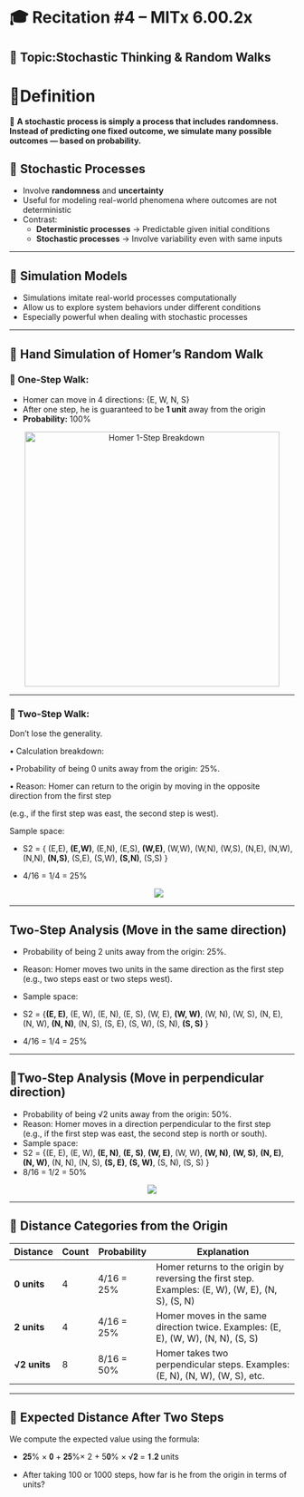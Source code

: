 # 🎓 Recitation #4 – MITx 6.00.2x

## 🧭 Topic:Stochastic Thinking & Random Walks

# 🎯Definition
 🧠 **A stochastic process is simply a process that includes randomness. Instead of predicting one fixed outcome, we simulate many possible outcomes —
based on probability.**


## 🔹 Stochastic Processes

- Involve **randomness** and **uncertainty**
- Useful for modeling real-world phenomena where outcomes are not deterministic
- Contrast:
  - **Deterministic processes** → Predictable given initial conditions
  - **Stochastic processes** → Involve variability even with same inputs

---

## 🔹 Simulation Models

- Simulations imitate real-world processes computationally
- Allow us to explore system behaviors under different conditions
- Especially powerful when dealing with stochastic processes

---

## 🔹 Hand Simulation of Homer’s Random Walk

### 🧭 One-Step Walk:
- Homer can move in 4 directions: {E, W, N, S}
- After one step, he is guaranteed to be **1 unit** away from the origin
- **Probability:** 100%
 
<p align="center">
  <img src=https://github.com/MIT-Emerging-Talent/ET6-Recitations-6002x/blob/main/Session_04/images/1unit.png alt="Homer 1-Step Breakdown" width="450"/>
</p>

---

### 🍷 Two-Step Walk:
Don’t lose the generality.
  
 • Calculation breakdown:
 
 • Probability of being 0 units away from the origin: 25%.
 
 • Reason: Homer can return to the origin by moving in the opposite direction from the first step 
 
(e.g., if the first step was east, the second step is west).

Sample space: 
- S2 = { (E,E), **(E,W)**, (E,N), (E,S), **(W,E)**, (W,W), (W,N), (W,S), (N,E), (N,W), (N,N), **(N,S)**, (S,E), (S,W), **(S,N)**, (S,S) }

- 4/16 = 1/4 = 25%
  <p align="center">
  <img src="https://github.com/MIT-Emerging-Talent/ET6-Recitations-6002x/blob/main/Session_04/images/2unit.png">
</p>

---

## Two-Step Analysis (Move in the same direction)

- Probability of being 2 units away from the origin: 25%.
- Reason: Homer moves two units in the same direction as the first step  
  (e.g., two steps east or two steps west).
- Sample space:
- S2 = {**(E, E)**, (E, W), (E, N), (E, S), (W, E), **(W, W)**, (W, N), (W, S), (N, E), (N, W), **(N, N)**, (N, S), (S, E), (S, W), (S, N), **(S, S)** }

- 4/16 = 1/4 = 25%

---

## 📐Two-Step Analysis (Move in perpendicular direction)

- Probability of being √2 units away from the origin: 50%.
- Reason: Homer moves in a direction perpendicular to the first step  
  (e.g., if the first step was east, the second step is north or south).
- Sample space:
- S2 = {(E, E), (E, W), **(E, N)**, **(E, S)**, **(W, E)**, (W, W), **(W, N)**, **(W, S)**, **(N, E)**, **(N, W)**, (N, N), (N, S), **(S, E)**, **(S, W)**, (S, N), (S, S) }
- 8/16 = 1/2 = 50%
  
 <p align="center">
  <img src="https://github.com/MIT-Emerging-Talent/ET6-Recitations-6002x/blob/main/Session_04/images/2unit_prependicular.png">
</p>



---

## 📏 Distance Categories from the Origin

| Distance        | Count | Probability | Explanation |
|-----------------|-------|-------------|-------------|
| **0 units**     | 4     | 4/16 = 25%  | Homer returns to the origin by reversing the first step. Examples: (E, W), (W, E), (N, S), (S, N) |
| **2 units**     | 4     | 4/16 = 25%  | Homer moves in the same direction twice. Examples: (E, E), (W, W), (N, N), (S, S) |
| **√2 units**    | 8     | 8/16 = 50%  | Homer takes two perpendicular steps. Examples: (E, N), (N, W), (W, S), etc. |

---

## 📏 Expected Distance After Two Steps

We compute the expected value using the formula:
- 𝟐𝟓% × 𝟎 + 𝟐𝟓%× 2 + 5𝟎% × √𝟐 = 𝟏.𝟐 units


- After taking 100 or 1000 steps, how far is he from the origin in terms of units?




